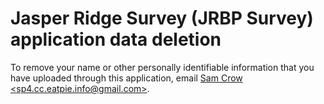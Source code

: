# Jasper Ridge Survey (JRBP Survey) application data deletion

To remove your name or other personally identifiable information that you have uploaded through this application, email [Sam Crow &lt;sp4.cc.eatpie.info@gmail.com&gt;](mailto:sp4.cc.eatpie.info@gmail.com).
